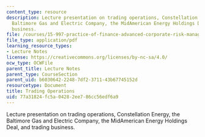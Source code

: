 ```yaml
---
content_type: resource
description: Lecture presentation on trading operations, Constellation Energy, the
  Baltimore Gas and Electric Company, the MidAmerican Energy Holdings Deal, and trading
  business.
file: /courses/15-997-practice-of-finance-advanced-corporate-risk-management-spring-2009/77a31824fc5a04282ee786cc56edf6a9_MIT15_997s09_lec03_3.pdf
file_type: application/pdf
learning_resource_types:
- Lecture Notes
license: https://creativecommons.org/licenses/by-nc-sa/4.0/
ocw_type: OCWFile
parent_title: Lecture Notes
parent_type: CourseSection
parent_uid: b6030642-2248-7df2-3711-43b67745152d
resourcetype: Document
title: Trading Operations
uid: 77a31824-fc5a-0428-2ee7-86cc56edf6a9
---
```

Lecture presentation on trading operations, Constellation Energy, the Baltimore Gas and Electric Company, the MidAmerican Energy Holdings Deal, and trading business.